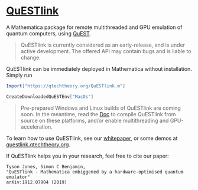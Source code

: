 # [QuESTlink](https://questlink.qtechtheory.org/)
A Mathematica package for remote multithreaded and GPU emulation of quantum computers, using [QuEST](https://quest.qtechtheory.org/).

> QuESTlink is currently considered as an early-release, and is under active development. 
> The offered API may contain bugs and is liable to change.

QuESTlink can be immediately deployed in Mathematica without installation. Simply run
```Mathematica
Import["https://qtechtheory.org/QuESTlink.m"]

CreateDownloadedQuESTEnv["MacOs"]
```

> Pre-prepared Windows and Linux builds of QuESTlink are coming soon.
> In the meantime, read the [Doc](Doc/README.md) to compile QuESTlink from source on these platforms, and/or enable multithreading and GPU-acceleration.

To learn how to use QuESTlink, see our [whitepaper](https://arxiv.org/abs/1912.07904), 
or some demos at [questlink.qtechtheory.org](https://questlink.qtechtheory.org).

If QuESTlink helps you in your research, feel free to cite our paper:
```
Tyson Jones, Simon C Benjamin, 
"QuESTlink - Mathematica embiggened by a hardware-optimised quantum emulator"
arXiv:1912.07904 (2019)
```

